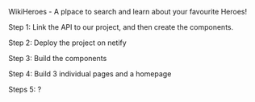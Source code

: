 WikiHeroes - A plpace to search and learn about your favourite Heroes! 

Step 1:
Link the API to our project, and then create the components. 

Step 2: 
Deploy the project on netify

Step 3: 
Build the components 

Step 4: 
Build 3 individual pages and a homepage

Steps 5: ?